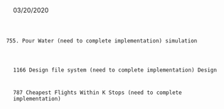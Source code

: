 03/20/2020
<code>

755. Pour Water                        (need to complete implementation)  simulation

1166 Design file system                (need to complete implementation)  Design

787  Cheapest Flights Within K Stops   (need to complete implementation)  

</code>
